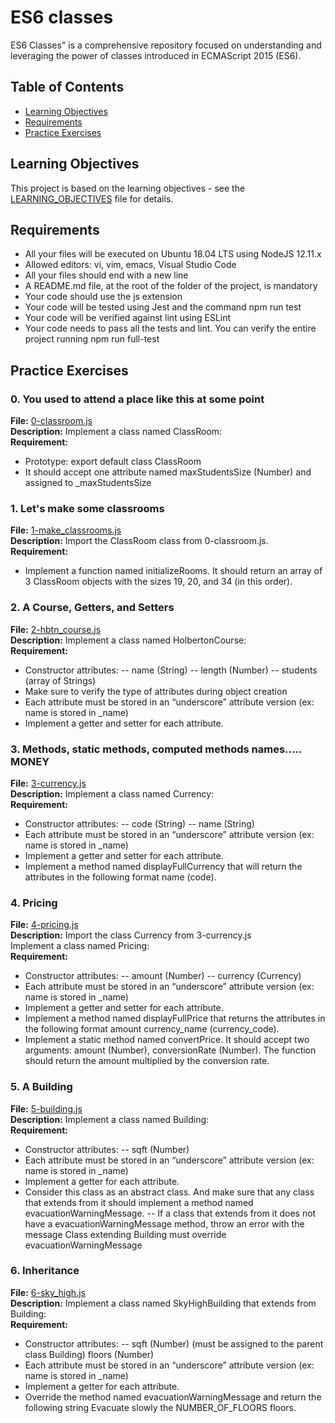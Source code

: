 # ES6 classes
ES6 Classes" is a comprehensive repository focused on understanding and leveraging the power of classes introduced in ECMAScript 2015 (ES6). 

## Table of Contents

- [Learning Objectives](#learning-objectives)
- [Requirements](#requirements)
- [Practice Exercises](#practice-exercises)

## Learning Objectives

This project is based on the learning objectives - see the [LEARNING_OBJECTIVES](https://github.com/Goaty-yagi/holbertonschool-web_back_end/blob/main/ES6_classes/LEARNING_OBJECTIVES.md) file for details.

## Requirements

- All your files will be executed on Ubuntu 18.04 LTS using NodeJS 12.11.x
- Allowed editors: vi, vim, emacs, Visual Studio Code
- All your files should end with a new line
- A README.md file, at the root of the folder of the project, is mandatory
- Your code should use the js extension
- Your code will be tested using Jest and the command npm run test
- Your code will be verified against lint using ESLint
- Your code needs to pass all the tests and lint. You can verify the entire project running npm run full-test

## Practice Exercises

### 0. You used to attend a place like this at some point

**File:** [0-classroom.js](https://github.com/Goaty-yagi/holbertonschool-web_back_end/blob/main/ES6_classes/0-classroom.js)<br>
**Description:** Implement a class named ClassRoom:<br>
**Requirement:** <br>
- Prototype: export default class ClassRoom
- It should accept one attribute named maxStudentsSize (Number) and assigned to _maxStudentsSize

### 1. Let's make some classrooms

**File:** [1-make_classrooms.js](https://github.com/Goaty-yagi/holbertonschool-web_back_end/blob/main/ES6_classes/1-make_classrooms.js)<br>
**Description:** Import the ClassRoom class from 0-classroom.js.<br>
**Requirement:** <br>
- Implement a function named initializeRooms. It should return an array of 3 ClassRoom objects with the sizes 19, 20, and 34 (in this order).


### 2. A Course, Getters, and Setters

**File:** [2-hbtn_course.js](https://github.com/Goaty-yagi/holbertonschool-web_back_end/blob/main/ES6_classes/2-hbtn_course.js)<br>
**Description:** Implement a class named HolbertonCourse:<br>
**Requirement:** <br>
- Constructor attributes:
 -- name (String)
 -- length (Number)
 -- students (array of Strings)
- Make sure to verify the type of attributes during object creation
- Each attribute must be stored in an “underscore” attribute version (ex: name is stored in _name)
- Implement a getter and setter for each attribute.

### 3. Methods, static methods, computed methods names..... MONEY

**File:** [3-currency.js](https://github.com/Goaty-yagi/holbertonschool-web_back_end/blob/main/ES6_classes/3-currency.js)<br>
**Description:** Implement a class named Currency:<br>
**Requirement:** <br>
- Constructor attributes:
 -- code (String)
 -- name (String)
- Each attribute must be stored in an “underscore” attribute version (ex: name is stored in _name)
- Implement a getter and setter for each attribute.
- Implement a method named displayFullCurrency that will return the attributes in the following format name (code).


### 4. Pricing

**File:** [4-pricing.js](https://github.com/Goaty-yagi/holbertonschool-web_back_end/blob/main/ES6_classes/4-pricing.js)<br>
**Description:** Import the class Currency from 3-currency.js<br>
Implement a class named Pricing:<br>
**Requirement:** <br>
- Constructor attributes:
 -- amount (Number)
 -- currency (Currency)
- Each attribute must be stored in an “underscore” attribute version (ex: name is stored in _name)
- Implement a getter and setter for each attribute.
- Implement a method named displayFullPrice that returns the attributes in the following format amount currency_name (currency_code).
- Implement a static method named convertPrice. It should accept two arguments: amount (Number), conversionRate (Number). The function should return the amount multiplied by the conversion rate.


### 5. A Building

**File:** [5-building.js](https://github.com/Goaty-yagi/holbertonschool-web_back_end/blob/main/ES6_classes/5-building.js)<br>
**Description:** Implement a class named Building:<br>
**Requirement:** <br>
- Constructor attributes:
 -- sqft (Number)
- Each attribute must be stored in an “underscore” attribute version (ex: name is stored in _name)
- Implement a getter for each attribute.
- Consider this class as an abstract class. And make sure that any class that extends from it should implement a method named evacuationWarningMessage.
 -- If a class that extends from it does not have a evacuationWarningMessage method, throw an error with the message Class extending Building must override evacuationWarningMessage


 ### 6. Inheritance

**File:** [6-sky_high.js](https://github.com/Goaty-yagi/holbertonschool-web_back_end/blob/main/ES6_classes/6-sky_high.js)<br>
**Description:** Implement a class named SkyHighBuilding that extends from Building:<br>
**Requirement:** <br>
- Constructor attributes:
 -- sqft (Number) (must be assigned to the parent class Building)
floors (Number)
- Each attribute must be stored in an “underscore” attribute version (ex: name is stored in _name)
- Implement a getter for each attribute.
- Override the method named evacuationWarningMessage and return the following string Evacuate slowly the NUMBER_OF_FLOORS floors.